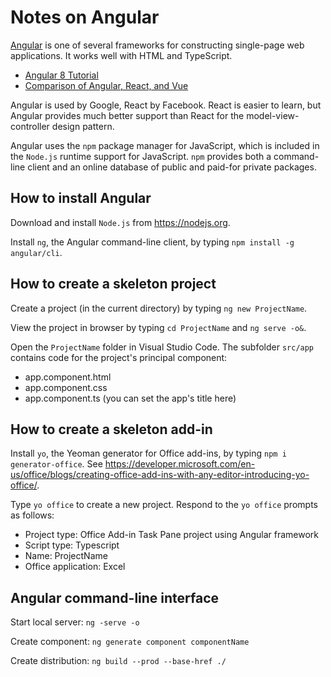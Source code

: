 # Notes on Angular

[Angular](https://angular.io) is one of several frameworks for constructing single-page web applications.  It works well with HTML and TypeScript.

- [Angular 8 Tutorial](https://coursetro.com/posts/code/174/Angular-8-Tutorial-&-Crash-Course)
- [Comparison of Angular, React, and Vue](https://www.codeinwp.com/blog/angular-vs-vue-vs-react/)

Angular is used by Google, React by Facebook.  React is easier to learn, but Angular provides much better support than React for the model-view-controller design pattern.

Angular uses the `npm` package manager for JavaScript, which is included in the `Node.js` runtime support for JavaScript.  `npm` provides both a command-line client and an online database of public and paid-for private packages.

## How to install Angular

Download and install `Node.js` from <https://nodejs.org>.

Install `ng`, the Angular command-line client, by typing `npm install -g angular/cli`.

## How to create a skeleton project

Create a project (in the current directory) by typing `ng new ProjectName`.

View the project in browser by typing `cd ProjectName` and `ng serve -o&`.

Open the `ProjectName` folder in Visual Studio Code.  The subfolder `src/app` contains code for the project's principal component:

- app.component.html
- app.component.css
- app.component.ts (you can set the app's title here)

## How to create a skeleton add-in

Install `yo`, the Yeoman generator for Office add-ins, by typing `npm i generator-office`.  See <https://developer.microsoft.com/en-us/office/blogs/creating-office-add-ins-with-any-editor-introducing-yo-office/>.

Type `yo office` to create a new project.  Respond to the `yo office` prompts as follows:

- Project type: Office Add-in Task Pane project using Angular framework
- Script type: Typescript
- Name: ProjectName
- Office application: Excel

## Angular command-line interface

Start local server: `ng -serve -o`

Create component: `ng generate component componentName`

Create distribution: `ng build --prod --base-href ./`
